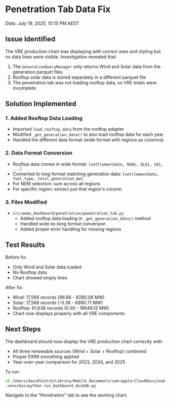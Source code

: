 # Penetration Tab Data Fix

*Date: July 19, 2025, 10:15 PM AEST*

## Issue Identified

The VRE production chart was displaying with correct axes and styling but no data lines were visible. Investigation revealed that:

1. The `GenerationQueryManager` only returns Wind and Solar data from the generation parquet files
2. Rooftop solar data is stored separately in a different parquet file
3. The penetration tab was not loading rooftop data, so VRE totals were incomplete

## Solution Implemented

### 1. Added Rooftop Data Loading
- Imported `load_rooftop_data` from the rooftop adapter
- Modified `_get_generation_data()` to also load rooftop data for each year
- Handled the different data format (wide format with regions as columns)

### 2. Data Format Conversion
- Rooftop data comes in wide format: `[settlementdate, NSW1, QLD1, SA1, ...]`
- Converted to long format matching generation data: `[settlementdate, fuel_type, total_generation_mw]`
- For NEM selection: sum across all regions
- For specific region: extract just that region's column

### 3. Files Modified
- `src/aemo_dashboard/penetration/penetration_tab.py`
  - Added rooftop data loading in `_get_generation_data()` method
  - Handled wide-to-long format conversion
  - Added proper error handling for missing regions

## Test Results

Before fix:
- Only Wind and Solar data loaded
- No Rooftop data
- Chart showed empty lines

After fix:
- Wind: 17,568 records (96.66 - 8280.08 MW)
- Solar: 17,568 records (-0.38 - 6990.71 MW)  
- Rooftop: 61,638 records (0.00 - 18649.12 MW)
- Chart now displays properly with all VRE components

## Next Steps

The dashboard should now display the VRE production chart correctly with:
- All three renewable sources (Wind + Solar + Rooftop) combined
- Proper EWM smoothing applied
- Year-over-year comparison for 2023, 2024, and 2025

To run:
```bash
cd /Users/davidleitch/Library/Mobile Documents/com~apple~CloudDocs/snakeplay/AEMO_spot/aemo-energy-dashboard
.venv/bin/python run_dashboard_duckdb.py
```

Navigate to the "Penetration" tab to see the working chart.